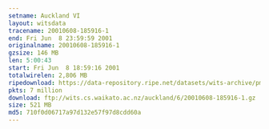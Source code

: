 ```yaml
---
setname: Auckland VI
layout: witsdata
tracename: 20010608-185916-1
end: Fri Jun  8 23:59:59 2001
originalname: 20010608-185916-1
gzsize: 146 MB
len: 5:00:43
start: Fri Jun  8 18:59:16 2001
totalwirelen: 2,806 MB
ripedownload: https://data-repository.ripe.net/datasets/wits-archive/pma/long/auck/6//20010608-185916-1.gz
pkts: 7 million
download: ftp://wits.cs.waikato.ac.nz/auckland/6/20010608-185916-1.gz
size: 521 MB
md5: 710f0d06717a97d132e57f97d8cdd60a
---
```

